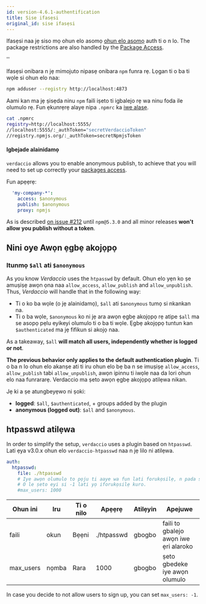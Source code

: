 ```yaml
---
id: version-4.6.1-authentification
title: Sise ifasẹsi
original_id: sise ifasẹsi
---
```


Ifasẹsi naa jẹ siso mọ ohun elo asomọ [ohun elo asomọ](plugins.md) auth ti o n lo. The package restrictions are also handled by the [Package Access](packages.md).

<div id="codefund">''</div>

Ifasẹsi onibara n jẹ mimojuto nipasẹ onibara `npm` funra rẹ. Lọgan ti o ba ti wọle si ohun elo naa:

```bash
npm adduser --registry http://localhost:4873
```

Aami kan ma jẹ ṣisẹda ninu `npm` faili iṣeto ti igbalejo rẹ wa ninu foda ile olumulo rẹ. Fun ẹkunrẹrẹ alaye nipa `.npmrc` ka [ iwe alasẹ](https://docs.npmjs.com/files/npmrc).

```bash
cat .npmrc
registry=http://localhost:5555/
//localhost:5555/:_authToken="secretVerdaccioToken"
//registry.npmjs.org/:_authToken=secretNpmjsToken
```

#### Igbejade alainidamọ

`verdaccio` allows you to enable anonymous publish, to achieve that you will need to set up correctly your [packages access](packages.md).

Fun apẹẹrẹ:

```yaml
  'my-company-*':
    access: $anonymous
    publish: $anonymous
    proxy: npmjs
```

As is described [on issue #212](https://github.com/verdaccio/verdaccio/issues/212#issuecomment-308578500) until `npm@5.3.0` and all minor releases **won't allow you publish without a token**.

## Nini oye Awọn ẹgbẹ akojọpọ

### Itunmọ `$all` ati `$anonymous`

As you know *Verdaccio* uses the `htpasswd` by default. Ohun elo yẹn ko ṣe amuṣiṣẹ awọn ọna naa `allow_access`, `allow_publish` and `allow_unpublish`. Thus, *Verdaccio* will handle that in the following way:

* Ti o ko ba wọle (o jẹ alainidamọ), `$all` ati `$anonymous` tumọ si nkankan na.
* Ti o ba wọle, `$anonymous` ko ni jẹ ara awọn ẹgbẹ akojọpọ rẹ atipe `$all` ma se asopọ pẹlu eyikeyi olumulo ti o ba ti wọle. Ẹgbẹ akojọpọ tuntun kan `$authenticated` ma jẹ fifikun si akojọ naa.

As a takeaway, `$all` **will match all users, independently whether is logged or not**.

**The previous behavior only applies to the default authentication plugin**. Ti o ba n lo ohun elo akanṣe ati ti iru ohun elo bẹ ba n se imuṣiṣẹ `allow_access`, `allow_publish` tabi `allow_unpublish`, awọn ipinnu ti iwọle naa da lori ohun elo naa funrararẹ. Verdaccio ma ṣeto awọn ẹgbẹ akojọpọ atilẹwa nikan.

Jẹ ki a ṣe atungbeyẹwo ni ṣoki:

* **logged**: `$all`, `$authenticated`, + groups added by the plugin
* **anonymous (logged out)**: `$all` and `$anonymous`.

## htpasswd atilẹwa

In order to simplify the setup, `verdaccio` uses a plugin based on `htpasswd`. Lati ẹya v3.0.x ohun elo `verdaccio-htpasswd` naa n jẹ lilo ni atilẹwa.

```yaml
auth:
  htpasswd:
    file: ./htpasswd
    # Iye awọn olumulo to pọju ti aaye wa fun lati forukọsilẹ, n pada si "+inf".
    # O le ṣeto eyi si -1 lati yọ iforukọsilẹ kuro.
    #max_users: 1000
```

| Ohun ini  | Iru   | Ti o nilo | Apẹẹrẹ     | Atilẹyin | Apejuwe                               |
| --------- | ----- | --------- | ---------- | -------- | ------------------------------------- |
| faili     | okun  | Bẹẹni     | ./htpasswd | gbogbo   | faili to gbalejo awọn iwe ẹri alaroko |
| max_users | nọmba | Rara      | 1000       | gbogbo   | ṣeto gbedeke iye awọn olumulo         |

In case you decide to not allow users to sign up, you can set `max_users: -1`.
